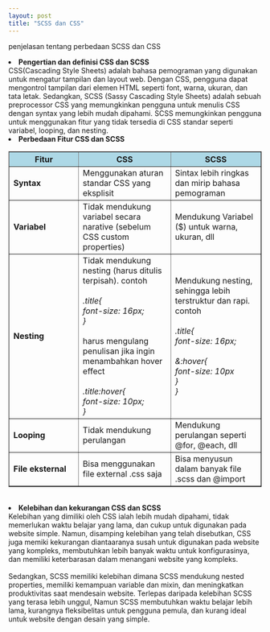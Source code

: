 ```yaml
---
layout: post
title: "SCSS dan CSS"
---
```


penjelasan tentang perbedaan SCSS dan CSS

<li><b>Pengertian dan definisi CSS dan SCSS</b></li>
CSS(Cascading Style Sheets) adalah bahasa pemograman yang digunakan untuk mengatur tampilan dan layout web. Dengan CSS, pengguna dapat mengontrol tampilan dari elemen HTML seperti font, warna, ukuran, dan tata letak. Sedangkan, SCSS (Sassy Cascading Style Sheets) adalah sebuah preprocessor CSS yang memungkinkan pengguna untuk menulis CSS dengan syntax yang lebih mudah dipahami. SCSS memungkinkan pengguna untuk menggunakan fitur yang tidak tersedia di CSS standar seperti variabel, looping, dan nesting.

<li><b>Perbedaan Fitur CSS dan SCSS</b></li>
<table align ='center' border="1">
    <thead>
        <tr bgcolor="lightblue">
            <th width="150" >Fitur</th> <th width="200">CSS</th> <th width="200">SCSS</th>
        </tr>
    </thead>
    <tbody>
        <tr background-color="white" >
            <td><b>Syntax</b></td> <td>Menggunakan aturan standar CSS yang eksplisit</td> <td>Sintax lebih ringkas dan mirip bahasa pemograman</td>
        </tr>
        <tr>
            <td><b>Variabel</b></td> <td>Tidak mendukung variabel secara narative (sebelum CSS custom properties) </td> <td>Mendukung Variabel ($) untuk warna, ukuran, dll</td>
        </tr>
        <tr>
            <td><b>Nesting</b></td> <td>Tidak mendukung nesting (harus ditulis terpisah). contoh<br><i><br>.title{<br>
                font-size: 16px;<br>
            }</i><br><br>harus mengulang penulisan jika ingin menambahkan hover effect<br><br><i>.title:hover{
                <br>font-size: 10px;<br>
            }</i></td> <td>Mendukung nesting, sehingga lebih terstruktur dan rapi. contoh<br><i><br>.title{<br>
            font-size: 16px;<br><br>&:hover{<br>font-size: 10px<br>}<br>}</i></td>
        </tr>
        <tr>
            <td><b>Looping</b></td> <td>Tidak mendukung perulangan</td> <td>Mendukung perulangan seperti @for, @each, dll</td>
        </tr>
        <tr>
            <td><b>File eksternal</b></td> <td>Bisa menggunakan file external .css saja</td> <td>Bisa menyusun dalam banyak file .scss dan @import</td>
        </tr>
    </tbody>
</table>
<br>
<li><b>Kelebihan dan kekurangan CSS dan SCSS</b></li>
Kelebihan yang dimiliki oleh CSS ialah lebih mudah dipahami, tidak memerlukan waktu belajar yang lama, dan cukup untuk digunakan pada website simple. Namun, disamping kelebihan yang telah disebutkan, CSS juga memiki kekurangan diantaaranya susah untuk digunakan pada website yang kompleks, membutuhkan lebih banyak waktu untuk konfigurasinya, dan memiliki keterbarasan dalam menangani website yang kompleks.
<br><br>Sedangkan, SCSS memiliki kelebihan dimana SCSS mendukung nested properties, memiliki kemampuan variable dan mixin, dan meningkatkan produktivitas saat mendesain website. Terlepas daripada kelebihan SCSS yang terasa lebih unggul, Namun SCSS membutuhkan waktu belajar lebih lama, kurangnya fleksibelitas untuk pengguna pemula, dan kurang ideal untuk website dengan desain yang simple.